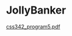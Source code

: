 # JollyBanker

[css342_program5.pdf](https://github.com/BositAnvarov/JollyBanker/files/9961131/css342_program5.pdf)
